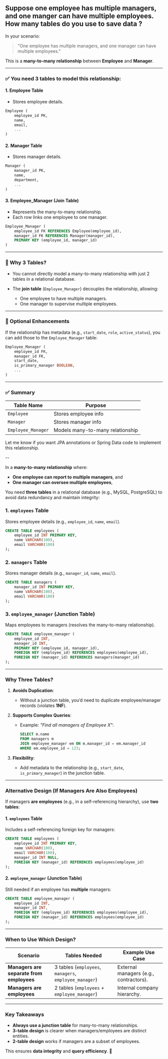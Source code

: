 ## Suppose one employee has multiple managers, and one manger can have multiple employees. How many tables do you use to save data ?

In your scenario:

> "One employee has multiple managers, and one manager can have multiple employees."

This is a **many-to-many relationship** between **Employee** and **Manager**.

---

### ✅ You need **3 tables** to model this relationship:

#### 1. **Employee Table**

* Stores employee details.

```sql
Employee (
    employee_id PK,
    name,
    email,
    ...
)
```

#### 2. **Manager Table**

* Stores manager details.

```sql
Manager (
    manager_id PK,
    name,
    department,
    ...
)
```

#### 3. **Employee\_Manager (Join Table)**

* Represents the many-to-many relationship.
* Each row links one employee to one manager.

```sql
Employee_Manager (
    employee_id FK REFERENCES Employee(employee_id),
    manager_id FK REFERENCES Manager(manager_id),
    PRIMARY KEY (employee_id, manager_id)
)
```

---

### 🔁 Why 3 Tables?

* You cannot directly model a many-to-many relationship with just 2 tables in a relational database.
* The **join table** (`Employee_Manager`) decouples the relationship, allowing:

  * One employee to have multiple managers.
  * One manager to supervise multiple employees.

---

### 🧩 Optional Enhancements

If the relationship has metadata (e.g., `start_date`, `role`, `active_status`), you can add those to the `Employee_Manager` table:

```sql
Employee_Manager (
    employee_id FK,
    manager_id FK,
    start_date,
    is_primary_manager BOOLEAN,
    ...
)
```

---

### ✅ Summary

| Table Name         | Purpose                          |
| ------------------ | -------------------------------- |
| `Employee`         | Stores employee info             |
| `Manager`          | Stores manager info              |
| `Employee_Manager` | Models many-to-many relationship |

Let me know if you want JPA annotations or Spring Data code to implement this relationship.

--

In a **many-to-many relationship** where:  
- **One employee can report to multiple managers**, and  
- **One manager can oversee multiple employees**,  

You need **three tables** in a relational database (e.g., MySQL, PostgreSQL) to avoid data redundancy and maintain integrity:  

### **1. `employees` Table**  
Stores employee details (e.g., `employee_id`, `name`, `email`).  
```sql
CREATE TABLE employees (
    employee_id INT PRIMARY KEY,
    name VARCHAR(100),
    email VARCHAR(100)
);
```

### **2. `managers` Table**  
Stores manager details (e.g., `manager_id`, `name`, `email`).  
```sql
CREATE TABLE managers (
    manager_id INT PRIMARY KEY,
    name VARCHAR(100),
    email VARCHAR(100)
);
```

### **3. `employee_manager` (Junction Table)**  
Maps employees to managers (resolves the many-to-many relationship).  
```sql
CREATE TABLE employee_manager (
    employee_id INT,
    manager_id INT,
    PRIMARY KEY (employee_id, manager_id),
    FOREIGN KEY (employee_id) REFERENCES employees(employee_id),
    FOREIGN KEY (manager_id) REFERENCES managers(manager_id)
);
```

---

### **Why Three Tables?**  
1. **Avoids Duplication**:  
   - Without a junction table, you’d need to duplicate employee/manager records (violates **1NF**).  

2. **Supports Complex Queries**:  
   - Example: *"Find all managers of Employee X"*:  
     ```sql
     SELECT m.name 
     FROM managers m
     JOIN employee_manager em ON m.manager_id = em.manager_id
     WHERE em.employee_id = 123;
     ```

3. **Flexibility**:  
   - Add metadata to the relationship (e.g., `start_date`, `is_primary_manager`) in the junction table.  

---

### **Alternative Design (If Managers Are Also Employees)**  
If managers **are employees** (e.g., in a self-referencing hierarchy), use **two tables**:  

#### **1. `employees` Table**  
Includes a self-referencing foreign key for managers:  
```sql
CREATE TABLE employees (
    employee_id INT PRIMARY KEY,
    name VARCHAR(100),
    email VARCHAR(100),
    manager_id INT NULL,
    FOREIGN KEY (manager_id) REFERENCES employees(employee_id)
);
```

#### **2. `employee_manager` (Junction Table)**  
Still needed if an employee has **multiple** managers:  
```sql
CREATE TABLE employee_manager (
    employee_id INT,
    manager_id INT,
    FOREIGN KEY (employee_id) REFERENCES employees(employee_id),
    FOREIGN KEY (manager_id) REFERENCES employees(employee_id)
);
```

---

### **When to Use Which Design?**  
| Scenario | Tables Needed | Example Use Case |
|----------|--------------|------------------|
| **Managers are separate from employees** | 3 tables (`employees`, `managers`, `employee_manager`) | External managers (e.g., contractors). |  
| **Managers are employees** | 2 tables (`employees` + `employee_manager`) | Internal company hierarchy. |  

---

### **Key Takeaways**  
- **Always use a junction table** for many-to-many relationships.  
- **3-table design** is clearer when managers/employees are distinct entities.  
- **2-table design** works if managers are a subset of employees.  

This ensures **data integrity** and **query efficiency**. 🚀

